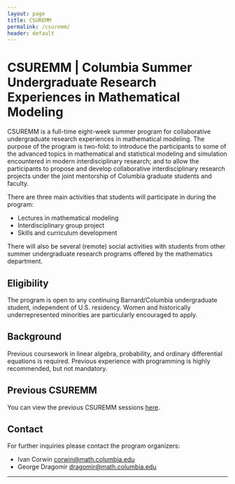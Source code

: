 ```yaml
---
layout: page
title: CSUREMM
permalink: /csuremm/
header: default
---
```


# CSUREMM | Columbia Summer Undergraduate Research Experiences in Mathematical Modeling


CSUREMM is a full-time eight-week summer program for collaborative undergraduate research experiences in mathematical modeling. The purpose of the program is two-fold: to introduce the participants to some of the advanced topics in mathematical and statistical modeling and simulation encountered in modern interdisciplinary research; and to allow the participants to propose and develop collaborative interdisciplinary research projects under the joint mentorship of Columbia graduate students and faculty.

There are three main activities that students will participate in during the program:

- Lectures in mathematical modeling
- Interdisciplinary group project
- Skills and curriculum development

There will also be several (remote) social activities with students from other summer undergraduate research programs offered by the mathematics department.

## Eligibility
The program is open to any continuing Barnard/Columbia undergraduate student, independent of U.S. residency. Women and historically underrepresented minorities are particularly encouraged to apply.

## Background
Previous coursework in linear algebra, probability, and ordinary differential equations is required. Previous experience with programming is highly recommended, but not mandatory.

## Previous CSUREMM
You can view the previous CSUREMM sessions [here](https://columbiaundergradmathmodeling.github.io/Home/prevcsuremm/).

## Contact
For further inquiries please contact the program organizers:

- Ivan Corwin [corwin@math.columbia.edu](corwin@math.columbia.edu)
- George Dragomir [dragomir@math.columbia.edu](dragomir@math.columbia.edu)

----

<!-- > _The program is jointly funded by the Department of Mathematics and the Department of Statistics at Columbia University, and by the NSF through DMS:1937254 - Research Training in Applied Mathematics at Columbia University._ -->
